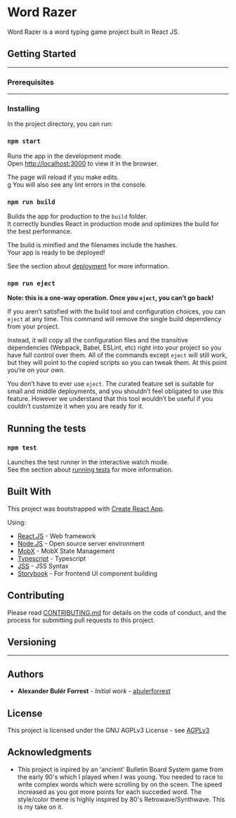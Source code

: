 # Word Razer

Word Razer is a word typing game project built in React JS.

## Getting Started

---

### Prerequisites

---

### Installing

In the project directory, you can run:

### `npm start`

Runs the app in the development mode.<br>
Open [http://localhost:3000](http://localhost:3000) to view it in the browser.

The page will reload if you make edits.<br>g
You will also see any lint errors in the console.

### `npm run build`

Builds the app for production to the `build` folder.<br>
It correctly bundles React in production mode and optimizes the build for the best performance.

The build is minified and the filenames include the hashes.<br>
Your app is ready to be deployed!

See the section about [deployment](https://facebook.github.io/create-react-app/docs/deployment) for more information.

### `npm run eject`

**Note: this is a one-way operation. Once you `eject`, you can’t go back!**

If you aren’t satisfied with the build tool and configuration choices, you can `eject` at any time. This command will remove the single build dependency from your project.

Instead, it will copy all the configuration files and the transitive dependencies (Webpack, Babel, ESLint, etc) right into your project so you have full control over them. All of the commands except `eject` will still work, but they will point to the copied scripts so you can tweak them. At this point you’re on your own.

You don’t have to ever use `eject`. The curated feature set is suitable for small and middle deployments, and you shouldn’t feel obligated to use this feature. However we understand that this tool wouldn’t be useful if you couldn’t customize it when you are ready for it.

## Running the tests

### `npm test`

Launches the test runner in the interactive watch mode.<br>
See the section about [running tests](https://facebook.github.io/create-react-app/docs/running-tests) for more information.

## Built With

This project was bootstrapped with [Create React App](https://github.com/facebook/create-react-app).

Using:

* [React.JS](https://reactjs.org/) - Web framework
* [Node.JS](https://nodejs.org/en/) - Open source server environment
* [MobX](https://reactjs.org/) - MobX State Management
* [Typescript](https://www.typescriptlang.org/) - Typescript
* [JSS](https://cssinjs.org/) - JSS Syntax
* [Storybook](https://storybook.js.org/) - For frontend UI component building

## Contributing

Please read [CONTRIBUTING.md](https://gist.github.com/PurpleBooth/b24679402957c63ec426) for details on the code of conduct, and the process for submitting pull requests to this project.

## Versioning

---

## Authors

* **Alexander Bulér Forrest** - *Initial work* - [abulerforrest](https://github.com/abulerforrest)

## License

This project is licensed under the GNU AGPLv3 License - see [AGPLv3](https://choosealicense.com/licenses/agpl-3.0/)

## Acknowledgments

* This project is inpired by an 'ancient' Bulletin Board System game from the early 90's which I played when I was young. You needed to race to write complex words which were scrolling by on the sceen. The speed increased as you got more points for each succeded word. The style/color theme is highly inspired by 80's Retrowave/Synthwave. This is my take on it.

